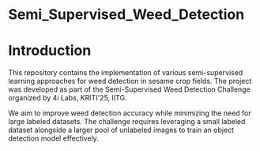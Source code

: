 # Semi_Supervised_Weed_Detection
# Introduction
This repository contains the implementation of various semi-supervised learning approaches for weed detection in sesame crop fields. The project was developed as part of the Semi-Supervised Weed Detection Challenge organized by 4i Labs, KRITI'25, IITG.

We aim to improve weed detection accuracy while minimizing the need for large labeled datasets. The challenge requires leveraging a small labeled dataset alongside a larger pool of unlabeled images to train an object detection model effectively.
